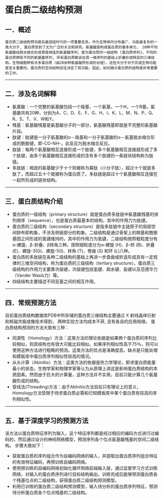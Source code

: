 # 蛋白质二级结构预测
## 一．概述
    蛋白质二级结构预测是后基因组时代的一项重要任务。作为生物体内分布最广、功能最复杂的一类大分子, 蛋白质受到了尤为广泛的关注和研究。氨基酸是构成蛋白质的基本单元， 20种不同氨基酸经脱水缩合形成首尾相连的氨基酸序列，是为蛋白质的一级结构 (蛋白质序列)。不同的蛋白质拥有不同的氨基酸序列, 所有蛋白质都会在其一维序列的基础上折叠形成特定的三维结构。生物细胞种有许多蛋白质（由20余种氨基酸所形成的长链），这些大分子对于完成生物功能是至关重要的。蛋白质的空间结构往往决定了其功能，因此，如何揭示蛋白质的结构是非常重要的工作。
--------
## 二．涉及名词解释
* 氨基酸：一个完整的氨基酸包括一个羧基，一个氨基，一个H，一个R基。氨基酸共有20种，分别为A、C、D、E、F、G、H、I、K、L、M、N、P、Q、R、S、T、V、W和Y。
* 残基：氨基酸残基是氨基酸分子的一部分，氨基酸残基即就是不完整的氨基酸片段。
* 肽键：肽键是一分子氨基酸的α－羧基和一分子氨基酸的α－氨基脱水缩合形成的酰胺键，即-CO-NH-。此反应为脱水缩合反应。
* 肽链：每两个氨基酸相互连接形成一个肽键，多个氨基酸相互连接就形成了多个肽键，由多个氨基酸相互连接形成的含有多个肽键的一条链状结构称为肽链。
* 多肽链：相连的氨基酸少于十个则被称为寡肽（小分子肽），超过十个就是多肽了，而超过五十个就被称为蛋白质了。多肽链是超过十个氨基酸相互连接在一起所形成的链状结构。
--------
## 三．蛋白质结构介绍
* 蛋白质的一级结构（primary structure）就是蛋白质多肽链中氨基酸残基的排列顺序（sequence），也是蛋白质最基本的结构，其中的作用力为肽键。
* 蛋白质的二级结构（secondary structure）是指多肽链中主链原子的局部空间排布即构象，不涉及侧链部分的构象。二级结构是通过骨架上的羰基和酰胺基团之间形成的氢键维持的，其中的作用力为氢键，二级结构按照粗粒度分有α-螺旋、β-折叠、β转角三种。按照细粒度分为α-螺旋 (H)、β-桥 (B)、折叠 (E)、螺旋-3(G)、螺旋-5(I)、转角 (T)、卷曲 (S) 和环 (L)八种。
* 蛋白质的多肽链在各种二级结构的基础上再进一步盘曲或折迭形成具有一定规律的三维空间结构，称为蛋白质的三级结构（tertiary structure）。蛋白质三级结构的作用力主要靠次级键，次级键包括氢键、疏水键、盐键以及范德华力（Vander Wasls力）等。
* 四级结构主要描述不同亚基之间的相互作用。
--------
## 四．常规预测方法
目前蛋白质结构数据库PDB中所存储的蛋白质三维结构主要通过 X 射线晶体衍射和核磁共振成像技术得到， 两种实验方法均成本不菲, 且有各自的应用局限。
蛋白质结构预测的方法大致有三种：
* 同源性（Homology）方法：这类方法的理论依据是如果两个蛋白质的序列比较相似，则其结构也有很大可能比较相似。如果序列相似性高于75％，则可以使用这种方法进行粗略的预测。这类方法的优点是准确度高，缺点是只能处理和模板库中蛋白质序列相似性较高的情况。
* 从头计算（Abinitio）方法：这类方法的依据是热力学理论，即求蛋白质能量最小的状态。生物学家和物理学家等认为从原理上讲这是影响蛋白质结构的本质因素。然而由于巨大的计算量，这种方法并不实用，目前只能计算几个氨基酸形成的结构。
* 穿线法(Threading)方法：由于AbInitio方法目前只有理论上的意义，Homology方法受限于待求蛋白质必需和已知模板库中某个蛋白质有较高的序列相似性。
--------
## 五．基于深度学习的预测方法
该方法以蛋白质特征序列为输入，这个特征序列都是经过相应的编码方式进行过编码的，然后通过设计的神经网络模型，预测序列各个位点氨基酸残基的空间二级结构。
步骤大致如下：
* 获取蛋白质的序列组合作为自编码网络的输入，并提取出蛋白质序列组合特征的有效特征编码，再预训练自编码网络。
* 使用预训练的自编码网络初始化循环网络前端输入层，通过监督学习方式训练网络，对输入的蛋白质序列进行目标结构输出，训练完成后能够预测蛋白质各个残基位点的二级结构，获得蛋白质二级结构预测模型。
* 利用已训练的蛋白质二级结构预测模型，输入待分析的蛋白质序列特征，预测待分析蛋白质各个位点残基的二级结构。
